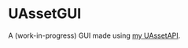 # UAssetGUI
A (work-in-progress) GUI made using [my UAssetAPI](https://github.com/atenfyr/UAssetAPI).